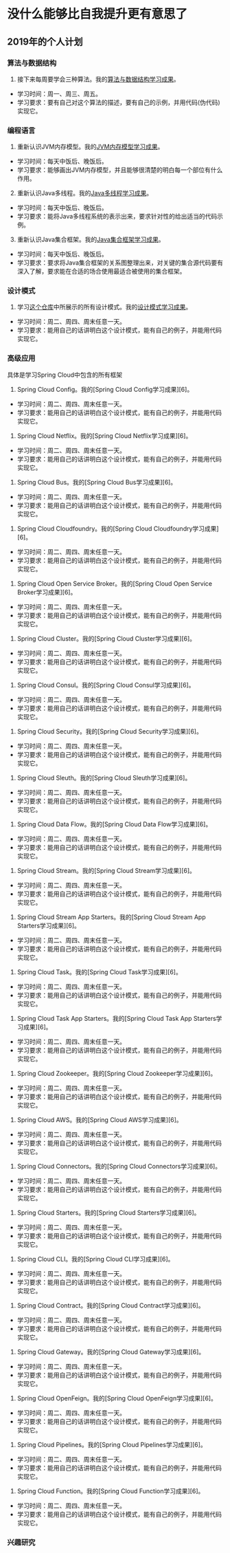 # 没什么能够比自我提升更有意思了
## 2019年的个人计划
### 算法与数据结构
1. 接下来每周要学会三种算法。我的[算法与数据结构学习成果][0]。
- 学习时间：周一、周三、周五。
- 学习要求：要有自己对这个算法的描述，要有自己的示例，并用代码(伪代码)实现它。

### 编程语言
1. 重新认识JVM内存模型。我的[JVM内存模型学习成果][1]。
- 学习时间：每天中饭后、晚饭后。
- 学习要求：能够画出JVM内存模型，并且能够很清楚的明白每一个部位有什么作用。

2. 重新认识Java多线程。我的[Java多线程学习成果][2]。
- 学习时间：每天中饭后、晚饭后。
- 学习要求：能将Java多线程系统的表示出来，要求针对性的给出适当的代码示例。

3. 重新认识Java集合框架。我的[Java集合框架学习成果][3]。
- 学习时间：每天中饭后、晚饭后。
- 学习要求：要求将Java集合框架的关系图整理出来，对关键的集合源代码要有深入了解，要求能在合适的场合使用最适合被使用的集合框架。

### 设计模式
1. 学习[这个仓库][4]中所展示的所有设计模式。我的[设计模式学习成果][5]。
- 学习时间：周二、周四、周末任意一天。
- 学习要求：能用自己的话讲明白这个设计模式，能有自己的例子，并能用代码实现它。

### 高级应用
具体是学习Spring Cloud中包含的所有框架
1. Spring Cloud Config。我的[Spring Cloud Config学习成果][6]。
- 学习时间：周二、周四、周末任意一天。
- 学习要求：能用自己的话讲明白这个设计模式，能有自己的例子，并能用代码实现它。

1. Spring Cloud Netflix。我的[Spring Cloud Netflix学习成果][6]。
- 学习时间：周二、周四、周末任意一天。
- 学习要求：能用自己的话讲明白这个设计模式，能有自己的例子，并能用代码实现它。

1. Spring Cloud Bus。我的[Spring Cloud Bus学习成果][6]。
- 学习时间：周二、周四、周末任意一天。
- 学习要求：能用自己的话讲明白这个设计模式，能有自己的例子，并能用代码实现它。

1. Spring Cloud Cloudfoundry。我的[Spring Cloud Cloudfoundry学习成果][6]。
- 学习时间：周二、周四、周末任意一天。
- 学习要求：能用自己的话讲明白这个设计模式，能有自己的例子，并能用代码实现它。

1. Spring Cloud Open Service Broker。我的[Spring Cloud Open Service Broker学习成果][6]。
- 学习时间：周二、周四、周末任意一天。
- 学习要求：能用自己的话讲明白这个设计模式，能有自己的例子，并能用代码实现它。

1. Spring Cloud Cluster。我的[Spring Cloud Cluster学习成果][6]。
- 学习时间：周二、周四、周末任意一天。
- 学习要求：能用自己的话讲明白这个设计模式，能有自己的例子，并能用代码实现它。

1. Spring Cloud Consul。我的[Spring Cloud Consul学习成果][6]。
- 学习时间：周二、周四、周末任意一天。
- 学习要求：能用自己的话讲明白这个设计模式，能有自己的例子，并能用代码实现它。

1. Spring Cloud Security。我的[Spring Cloud Security学习成果][6]。
- 学习时间：周二、周四、周末任意一天。
- 学习要求：能用自己的话讲明白这个设计模式，能有自己的例子，并能用代码实现它。

1. Spring Cloud Sleuth。我的[Spring Cloud Sleuth学习成果][6]。
- 学习时间：周二、周四、周末任意一天。
- 学习要求：能用自己的话讲明白这个设计模式，能有自己的例子，并能用代码实现它。

1. Spring Cloud Data Flow。我的[Spring Cloud Data Flow学习成果][6]。
- 学习时间：周二、周四、周末任意一天。
- 学习要求：能用自己的话讲明白这个设计模式，能有自己的例子，并能用代码实现它。

1. Spring Cloud Stream。我的[Spring Cloud Stream学习成果][6]。
- 学习时间：周二、周四、周末任意一天。
- 学习要求：能用自己的话讲明白这个设计模式，能有自己的例子，并能用代码实现它。

1. Spring Cloud Stream App Starters。我的[Spring Cloud Stream App Starters学习成果][6]。
- 学习时间：周二、周四、周末任意一天。
- 学习要求：能用自己的话讲明白这个设计模式，能有自己的例子，并能用代码实现它。

1. Spring Cloud Task。我的[Spring Cloud Task学习成果][6]。
- 学习时间：周二、周四、周末任意一天。
- 学习要求：能用自己的话讲明白这个设计模式，能有自己的例子，并能用代码实现它。

1. Spring Cloud Task App Starters。我的[Spring Cloud Task App Starters学习成果][6]。
- 学习时间：周二、周四、周末任意一天。
- 学习要求：能用自己的话讲明白这个设计模式，能有自己的例子，并能用代码实现它。

1. Spring Cloud Zookeeper。我的[Spring Cloud Zookeeper学习成果][6]。
- 学习时间：周二、周四、周末任意一天。
- 学习要求：能用自己的话讲明白这个设计模式，能有自己的例子，并能用代码实现它。

1. Spring Cloud AWS。我的[Spring Cloud AWS学习成果][6]。
- 学习时间：周二、周四、周末任意一天。
- 学习要求：能用自己的话讲明白这个设计模式，能有自己的例子，并能用代码实现它。

1. Spring Cloud Connectors。我的[Spring Cloud Connectors学习成果][6]。
- 学习时间：周二、周四、周末任意一天。
- 学习要求：能用自己的话讲明白这个设计模式，能有自己的例子，并能用代码实现它。

1. Spring Cloud Starters。我的[Spring Cloud Starters学习成果][6]。
- 学习时间：周二、周四、周末任意一天。
- 学习要求：能用自己的话讲明白这个设计模式，能有自己的例子，并能用代码实现它。

1. Spring Cloud CLI。我的[Spring Cloud CLI学习成果][6]。
- 学习时间：周二、周四、周末任意一天。
- 学习要求：能用自己的话讲明白这个设计模式，能有自己的例子，并能用代码实现它。

1. Spring Cloud Contract。我的[Spring Cloud Contract学习成果][6]。
- 学习时间：周二、周四、周末任意一天。
- 学习要求：能用自己的话讲明白这个设计模式，能有自己的例子，并能用代码实现它。

1. Spring Cloud Gateway。我的[Spring Cloud Gateway学习成果][6]。
- 学习时间：周二、周四、周末任意一天。
- 学习要求：能用自己的话讲明白这个设计模式，能有自己的例子，并能用代码实现它。

1. Spring Cloud OpenFeign。我的[Spring Cloud OpenFeign学习成果][6]。
- 学习时间：周二、周四、周末任意一天。
- 学习要求：能用自己的话讲明白这个设计模式，能有自己的例子，并能用代码实现它。

1. Spring Cloud Pipelines。我的[Spring Cloud Pipelines学习成果][6]。
- 学习时间：周二、周四、周末任意一天。
- 学习要求：能用自己的话讲明白这个设计模式，能有自己的例子，并能用代码实现它。

1. Spring Cloud Function。我的[Spring Cloud Function学习成果][6]。
- 学习时间：周二、周四、周末任意一天。
- 学习要求：能用自己的话讲明白这个设计模式，能有自己的例子，并能用代码实现它。


### 兴趣研究
[0]:[https://github.com/lzjlxebr/notes/blob/master/notes/dsa]
[1]:[https://github.com/lzjlxebr/notes/blob/master/notes/java/memery-model.md]
[2]:[https://github.com/lzjlxebr/notes/blob/master/notes/java/multi-thread.md]
[3]:[https://github.com/lzjlxebr/notes/blob/master/notes/java/collections.md]
[4]:[https://github.com/iluwatar/java-design-patterns]
[5]:[https://github.com/lzjlxebr/notes/blob/master/notes/design-patterns-in-java/design-patterns-in-java.md]